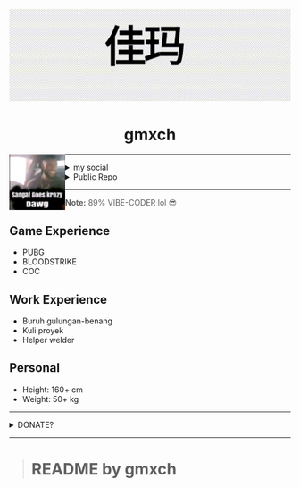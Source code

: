 ![gmxch](./asset/gmxch.gif)
<h1 align="center">gmxch</h1>
<img align="left" src="./asset/meme.jpg" width="100" height="100">

---

<details>
  <summary>my social</summary>

  <a href="https://instagram.com/gmxch">
    <img src="./asset/icons/IG.png" width="40" alt="Instagram"/>
  </a>
  <a href="https://its_gmxch.t.me">
    <img src="./asset/icons/TELE.png" width="40" alt="Telegram"/>
  </a>
  <a href="https://x.com/gmxch">
    <img src="./asset/icons/X.png" width="40" alt="X"/>
  </a>
  <a href="https://fb.com/its.gmxch">
    <img src="./asset/icons/FB.png" width="40" alt="Facebook"/>
  </a>
  <a href="https://www.tiktok.com/@gmxch">
    <img src="./asset/icons/TT.png" width="40" alt="TikTok"/>
  </a>
  <a href="https://line.me/ti/p/@gmxch">
    <img src="./asset/icons/LINE.png" width="40" alt="LINE"/>
  </a>
</details>

<details>
  <summary>Public Repo</summary>
  - [PHP-BUILD]
</details>

---

> **Note:** 89% VIBE-CODER lol 😎

## Game Experience
- PUBG
- BLOODSTRIKE
- COC

## Work Experience
- Buruh gulungan-benang
- Kuli proyek
- Helper welder

## Personal
- Height: 160+ cm
- Weight: 50+ kg

---

<details>
  <summary>DONATE?</summary>

  - <a href="XMR_LINK"><img src="./asset/icons/XMR.png" width="20"/> XMR</a>  
  - <a href="https://www.paypal.com/"><img src="./asset/icons/PYPL.png" width="20"/> gamamoch@gmail.com</a>  
  - <a href="BSC_LINK"><img src="./asset/icons/BSC.png" width="20"/> BSC</a>  
  - <a href="https://payeer.com"><img src="./asset/icons/PYR.png" width="20"/> P1085631530</a>  
  - <a href="LTC_LINK"><img src="./asset/icons/LTC.png" width="20"/> LTC</a>  

</details>

---

> # README by gmxch
